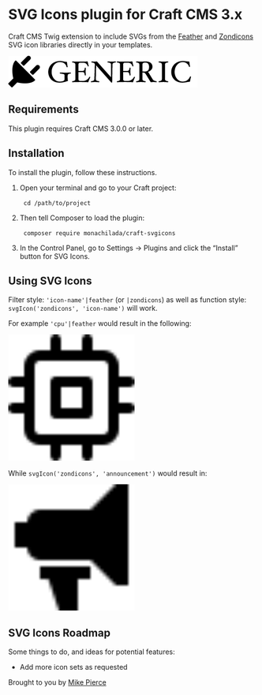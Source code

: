 # SVG Icons plugin for Craft CMS 3.x

Craft CMS Twig extension to include SVGs from the [Feather](https://feathericons.com/) and [Zondicons](https://www.zondicons.com/) SVG icon libraries directly in your templates.

![Screenshot](resources/img/plugin-logo.png)

## Requirements

This plugin requires Craft CMS 3.0.0 or later.

## Installation

To install the plugin, follow these instructions.

1. Open your terminal and go to your Craft project:

        cd /path/to/project

2. Then tell Composer to load the plugin:

        composer require monachilada/craft-svgicons

3. In the Control Panel, go to Settings → Plugins and click the “Install” button for SVG Icons.

## Using SVG Icons

Filter style: `'icon-name'|feather` (or `|zondicons`) as well as function style: `svgIcon('zondicons', 'icon-name')` will work.

For example `'cpu'|feather` would result in the following:

<img src="src/resources/icons/feather/cpu.svg" alt="Feather CPU Icon" width="256" height="256">

While `svgIcon('zondicons', 'announcement')` would result in:

<img src="src/resources/icons/zondicons/announcement.svg" alt="Zondicons announcement" width="256" height="256">

## SVG Icons Roadmap

Some things to do, and ideas for potential features:

* Add more icon sets as requested

Brought to you by [Mike Pierce](https://michaelpierce.trade/)
